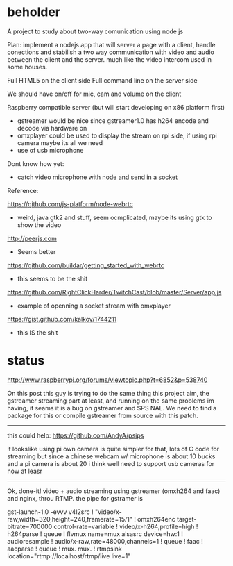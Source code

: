 beholder
========

A project to study about two-way comunication using node js

Plan:
implement a nodejs app that will server a page with a client, handle conections and stabilish a two way communication with video and audio between the client and the server. much like the video intercom used in some houses.

Full HTML5 on the client side
Full command line on the server side

We should have on/off for mic, cam and volume on the client

Raspberry compatible server (but will start developing on x86 platform first)
- gstreamer would be nice since gstreamer1.0 has h264 encode and decode via hardware on 
- omxplayer could be used to display the stream on rpi side, if using rpi camera maybe its all we need
- use of usb microphone
 
Dont know how yet:
- catch video microphone with node and send in a socket

Reference:

https://github.com/js-platform/node-webrtc
- weird, java gtk2 and stuff, seem ocmplicated, maybe its using gtk to show the video

http://peerjs.com
- Seems better

https://github.com/buildar/getting_started_with_webrtc
- this seems to be the shit

https://github.com/RightClickHarder/TwitchCast/blob/master/Server/app.js
- example of openning a socket stream with omxplayer

https://gist.github.com/kalkov/1744211
- this IS the shit


status
========

http://www.raspberrypi.org/forums/viewtopic.php?t=6852&p=538740

On this post this guy is trying to do the same thing this project aim, the gstreamer streaming part at least, and running on the same problems im having, it seams it is a bug on gstreamer and SPS NAL. We need to find a package for this or compile gstreamer from source with this patch.

--------

this could help: https://github.com/AndyA/psips

it lookslike using pi own camera is quite simpler for that, lots of C code for streaming
but since a chinese webcam w/ microphone is about 10 bucks and a pi camera is about 20 i think well need to support usb cameras for now at leasr

--------

Ok, done-it! video + audio streaming using gstreamer (omxh264 and faac) and nginx, throu RTMP.
the pipe for gstramer is

gst-launch-1.0 -evvv v4l2src ! "video/x-raw,width=320,height=240,framerate=15/1" ! omxh264enc target-bitrate=700000 control-rate=variable ! video/x-h264,profile=high ! h264parse ! queue ! flvmux name=mux alsasrc device=hw:1 ! audioresample ! audio/x-raw,rate=48000,channels=1 ! queue ! faac ! aacparse ! queue ! mux. mux. !  rtmpsink location=\"rtmp://localhost/rtmp/live live=1\"

